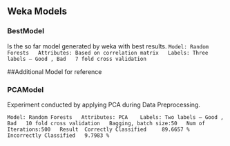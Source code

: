 ## Weka Models

### BestModel
Is the so far model generated by weka with best results.
`
Model: Random Forests  
Attributes: Based on correlation matrix  
Labels: Three labels – Good , Bad  
7 fold cross validation  
`

##Additional Model for reference
### PCAModel
Experiment conducted by applying PCA during Data Preprocessing.

`Model: Random Forests  
Attributes: PCA   
Labels: Two labels – Good , Bad  
10 fold cross validation  
Bagging, batch size:50  
Num of Iterations:500  
Result 
Correctly Classified     89.6657 %  
Incorrectly Classified   9.7983 %  
`
